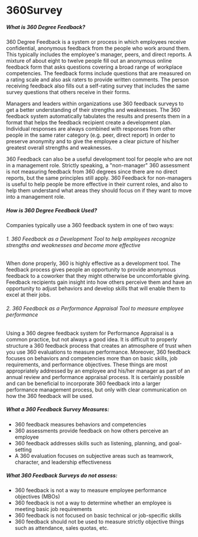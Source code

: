 # 360Survey

##### What is 360 Degree Feedback? 
360 Degree Feedback is a system or process in which employees receive confidential, anonymous feedback from the people who work around them. This typically includes the employee's manager, peers, and direct reports. A mixture of about eight to twelve people fill out an anonymous online feedback form that asks questions covering a broad range of workplace competencies. The feedback forms include questions that are measured on a rating scale and also ask raters to provide written comments. The person receiving feedback also fills out a self-rating survey that includes the same survey questions that others receive in their forms.

Managers and leaders within organizations use 360 feedback surveys to get a better understanding of their strengths and weaknesses. The 360 feedback system automatically tabulates the results and presents them in a format that helps the feedback recipient create a development plan. Individual responses are always combined with responses from other people in the same rater category (e.g. peer, direct report) in order to preserve anonymity and to give the employee a clear picture of his/her greatest overall strengths and weaknesses.

360 Feedback can also be a useful development tool for people who are not in a management role. Strictly speaking, a "non-manager" 360 assessment is not measuring feedback from 360 degrees since there are no direct reports, but the same principles still apply. 360 Feedback for non-managers is useful to help people be more effective in their current roles, and also to help them understand what areas they should focus on if they want to move into a management role.

##### How is 360 Degree Feedback Used? 
Companies typically use a 360 feedback system in one of two ways:

###### 1. 360 Feedback as a Development Tool to help employees recognize strengths and weaknesses and become more effective

When done properly, 360 is highly effective as a development tool. The feedback process gives people an opportunity to provide anonymous feedback to a coworker that they might otherwise be uncomfortable giving. Feedback recipients gain insight into how others perceive them and have an opportunity to adjust behaviors and develop skills that will enable them to excel at their jobs.

###### 2. 360 Feedback as a Performance Appraisal Tool to measure employee performance

Using a 360 degree feedback system for Performance Appraisal is a common practice, but not always a good idea. It is difficult to properly structure a 360 feedback process that creates an atmosphere of trust when you use 360 evaluations to measure performance. Moreover, 360 feedback focuses on behaviors and competencies more than on basic skills, job requirements, and performance objectives. These things are most appropriately addressed by an employee and his/her manager as part of an annual review and performance appraisal process. It is certainly possible and can be beneficial to incorporate 360 feedback into a larger performance management process, but only with clear communication on how the 360 feedback will be used.


##### What a 360 Feedback Survey Measures:
 - 360 feedback measures behaviors and competencies
 - 360 assessments provide feedback on how others perceive an employee
 - 360 feedback addresses skills such as listening, planning, and goal-setting
 - A 360 evaluation focuses on subjective areas such as teamwork, character, and leadership effectiveness


##### What 360 Feedback Surveys do not assess:
 - 360 feedback is not a way to measure employee performance objectives (MBOs)
 - 360 feedback is not a way to determine whether an employee is meeting basic job requirements
 - 360 feedback is not focused on basic technical or job-specific skills
 - 360 feedback should not be used to measure strictly objective things such as attendance, sales quotas, etc.
